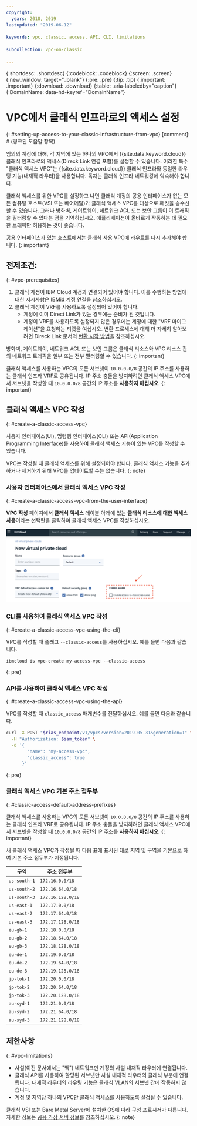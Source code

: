 ```yaml
---
copyright:
  years: 2018, 2019
lastupdated: "2019-06-12"

keywords: vpc, classic, access, API, CLI, limitations

subcollection: vpc-on-classic

---
```


{:shortdesc: .shortdesc}
{:codeblock: .codeblock}
{:screen: .screen}
{:new_window: target="_blank"}
{:pre: .pre}
{:tip: .tip}
{:important: .important}
{:download: .download}
{:table: .aria-labeledby="caption"}
{:DomainName: data-hd-keyref="DomainName"}

# VPC에서 클래식 인프라로의 액세스 설정
{: #setting-up-access-to-your-classic-infrastructure-from-vpc}
[comment]: # (링크된 도움말 항목)

임의의 계정에 대해, 각 지역에 있는 하나의 VPC에서 {{site.data.keyword.cloud}} 클래식 인프라로의 액세스(Direck Link 연결 포함)를 설정할 수 있습니다. 이러한 특수 "클래식 액세스 VPC"는 {{site.data.keyword.cloud}} 클래식 인프라와 동일한 라우팅 기능(내재적 라우터)을 사용합니다. 독자는 클래식 인프라 네트워킹에 익숙해야 합니다.

클래식 액세스를 위한 VPC를 설정하고 나면 클래식 계정의 공용 인터페이스가 없는 모든 컴퓨팅 호스트(VSI 또는 베어메탈)가 클래식 액세스 VPC를 대상으로 패킷을 송수신할 수 있습니다. 그러나 방화벽, 게이트웨이, 네트워크 ACL 또는 보안 그룹이 이 트래픽을 필터링할 수 있다는 점을 기억하십시오. 애플리케이션이 올바르게 작동하는 데 필요한 트래픽만 허용하는 것이 좋습니다.

공용 인터페이스가 있는 호스트에서는 클래식 사용 VPC에 라우트를 다시 추가해야 합니다.
{: important}

## 전제조건:
{: #vpc-prerequisites}

1. 클래식 계정이 IBM Cloud 계정과 연결되어 있어야 합니다. 이를 수행하는 방법에 대한 지시사항은 [IBMid 계정 연결](/docs/account?topic=account-unifyingaccounts)을 참조하십시오.
1. 클래식 계정이 VRF를 사용하도록 설정되어 있어야 합니다.
    * 계정에 이미 Direct Link가 있는 경우에는 준비가 된 것입니다.
    * 계정이 VRF를 사용하도록 설정되지 않은 경우에는 계정에 대한 "VRF 마이그레이션"을 요청하는 티켓을 여십시오. 변환 프로세스에 대해 더 자세히 알아보려면 Direck Link 문서의 [변환 시작 방법](/docs/infrastructure/direct-link?topic=direct-link-how-you-can-initiate-the-conversion#how-you-can-initiate-the-conversion)을 참조하십시오.

방화벽, 게이트웨이, 네트워크 ACL 또는 보안 그룹은 클래식 리소스와 VPC 리소스 간의 네트워크 트래픽을 일부 또는 전부 필터링할 수 있습니다.
{: important}

클래식 액세스를 사용하는 VPC의 모든 서브넷이 `10.0.0.0/8` 공간의 IP 주소를 사용하는 클래식 인프라 VRF로 공유됩니다. IP 주소 충돌을 방지하려면 클래식 액세스 VPC에서 서브넷을 작성할 때 `10.0.0.0/8` 공간의 IP 주소를 **사용하지 마십시오**.
{: important}

## 클래식 액세스 VPC 작성
{: #create-a-classic-access-vpc}

사용자 인터페이스(UI), 명령행 인터페이스(CLI) 또는 API(Application Programming Interface)를 사용하여 클래식 액세스 기능이 있는 VPC를 작성할 수 있습니다.

VPC는 작성될 때 클래식 액세스를 위해 설정되어야 합니다. 클래식 액세스 기능을 추가하거나 제거하기 위해 VPC를 업데이트할 수는 없습니다.
{: note}

### 사용자 인터페이스에서 클래식 액세스 VPC 작성
{: #create-a-classic-access-vpc-from-the-user-interface}

**VPC 작성** 페이지에서 **클래식 액세스** 레이블 아래에 있는 **클래식 리소스에 대한 액세스 사용**이라는 선택란을 클릭하여 클래식 액세스 VPC를 작성하십시오.

![classic-access-ui](/images/classic-access-ui.png)

### CLI를 사용하여 클래식 액세스 VPC 작성
{: #create-a-classic-access-vpc-using-the-cli}

VPC를 작성할 때 플래그 `--classic-access`를 사용하십시오. 예를 들면 다음과 같습니다.

```
ibmcloud is vpc-create my-access-vpc --classic-access
```
{: pre}


### API를 사용하여 클래식 액세스 VPC 작성
{: #create-a-classic-access-vpc-using-the-api}

VPC를 작성할 때 `classic_access` 매개변수를 전달하십시오. 예를 들면 다음과 같습니다.

```bash
curl -X POST "$rias_endpoint/v1/vpcs?version=2019-05-31&generation=1" \
  -H "Authorization: $iam_token" \
  -d '{
        "name": "my-access-vpc",
        "classic_access": true
      }'
```
{: pre}


### 클래식 액세스 VPC 기본 주소 접두부
{: #classic-access-default-address-prefixes}

클래식 액세스를 사용하는 VPC의 모든 서브넷이 `10.0.0.0/8` 공간의 IP 주소를 사용하는 클래식 인프라 VRF로 공유됩니다. IP 주소 충돌을 방지하려면 클래식 액세스 VPC에서 서브넷을 작성할 때 `10.0.0.0/8` 공간의 IP 주소를 **사용하지 마십시오**.
{: important}

새 클래식 액세스 VPC가 작성될 때 다음 표에 표시된 대로 지역 및 구역을 기본으로 하여 기본 주소 접두부가 지정됩니다.

구역         | 주소 접두부 
---------------|---------------
`us-south-1`   | `172.16.0.0/18`
`us-south-2`   | `172.16.64.0/18`
`us-south-3`   | `172.16.128.0/18`
`us-east-1`    | `172.17.0.0/18`
`us-east-2`    | `172.17.64.0/18`
`us-east-3`    | `172.17.128.0/18`
`eu-gb-1`      | `172.18.0.0/18`
`eu-gb-2`      | `172.18.64.0/18`
`eu-gb-3`      | `172.18.128.0/18`
`eu-de-1`      | `172.19.0.0/18`
`eu-de-2`      | `172.19.64.0/18`
`eu-de-3`      | `172.19.128.0/18`
`jp-tok-1`     | `172.20.0.0/18`
`jp-tok-2`     | `172.20.64.0/18`
`jp-tok-3`     | `172.20.128.0/18`
`au-syd-1`     | `172.21.0.0/18`
`au-syd-2`     | `172.21.64.0/18`
`au-syd-3`     | `172.21.128.0/18`


## 제한사항
{: #vpc-limitations}

* 사설(이전 문서에서는 "백") 네트워크만 계정의 사설 내재적 라우터에 연결됩니다. 
* 클래식 API를 사용하여 할당된 서브넷만 사설 내재적 라우터의 클래식 부분에 연결됩니다. 내재적 라우터의 라우팅 기능은 클래식 VLAN의 서브넷 간에 작동하지 않습니다.
* 계정 및 지역당 하나의 VPC만 클래식 액세스를 사용하도록 설정될 수 있습니다.

클래식 VSI 또는 Bare Metal Server에 설치한 OS에 따라 구성 프로시저가 다릅니다. 자세한 정보는 [공용 가상 서버 정보](https://cloud.ibm.com/docs/vsi?topic=virtual-servers-about-public-virtual-servers)를 참조하십시오.
{: note}
